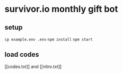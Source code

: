 # survivor.io monthly gift bot

## setup

`cp example.env .env`
`npm install`
`npm start`


## load codes

[[codes.txt]] and [[nitro.txt]]